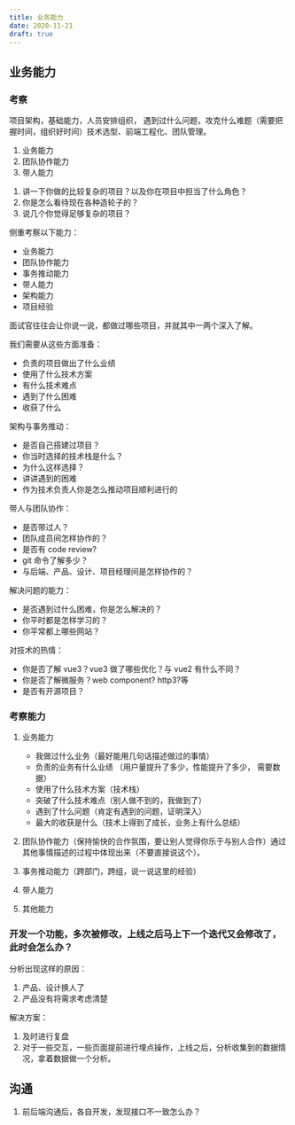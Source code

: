 ```yaml
---
title: 业务能力
date: 2020-11-21
draft: true
---
```


## 业务能力

### 考察

项目架构，基础能力，人员安排组织， 遇到过什么问题，攻克什么难题（需要把握时间，组织好时间）技术选型、前端工程化、团队管理。

1. 业务能力
2. 团队协作能力
3. 带人能力

1) 讲一下你做的比较复杂的项目？以及你在项目中担当了什么角色？
2) 你是怎么看待现在各种造轮子的？
3) 说几个你觉得足够复杂的项目？

侧重考察以下能力：

- 业务能力
- 团队协作能力
- 事务推动能力
- 带人能力
- 架构能力
- 项目经验

面试官往往会让你说一说，都做过哪些项目，并就其中一两个深入了解。

我们需要从这些方面准备：

- 负责的项目做出了什么业绩
- 使用了什么技术方案
- 有什么技术难点
- 遇到了什么困难
- 收获了什么

架构与事务推动：

- 是否自己搭建过项目？
- 你当时选择的技术栈是什么？
- 为什么这样选择？
- 讲讲遇到的困难
- 作为技术负责人你是怎么推动项目顺利进行的

带人与团队协作：

- 是否带过人？
- 团队成员间怎样协作的？
- 是否有 code review?
- git 命令了解多少？
- 与后端、产品、设计、项目经理间是怎样协作的？

解决问题的能力：

- 是否遇到过什么困难，你是怎么解决的？
- 你平时都是怎样学习的？
- 你平常都上哪些网站？

对技术的热情：

- 你是否了解 vue3？vue3 做了哪些优化？与 vue2 有什么不同？
- 你是否了解微服务？web component? http3?等
- 是否有开源项目？

### 考察能力

1. 业务能力

   - 我做过什么业务（最好能用几句话描述做过的事情）
   - 负责的业务有什么业绩 （用户量提升了多少，性能提升了多少， 需要数据）
   - 使用了什么技术方案（技术栈）
   - 突破了什么技术难点（别人做不到的，我做到了）
   - 遇到了什么问题（肯定有遇到的问题，证明深入）
   - 最大的收获是什么（技术上得到了成长，业务上有什么总结）

2. 团队协作能力（保持愉快的合作氛围，要让别人觉得你乐于与别人合作）通过其他事情描述的过程中体现出来（不要直接说这个）。
3. 事务推动能力（跨部门，跨组，说一说这里的经验）
4. 带人能力
5. 其他能力

### 开发一个功能，多次被修改，上线之后马上下一个迭代又会修改了，此时会怎么办？

分析出现这样的原因：

1. 产品、设计换人了
2. 产品没有将需求考虑清楚

解决方案：

1. 及时进行复盘
2. 对于一些交互，一些页面提前进行埋点操作，上线之后，分析收集到的数据情况，拿着数据做一个分析。

## 沟通

1. 前后端沟通后，各自开发，发现接口不一致怎么办？
